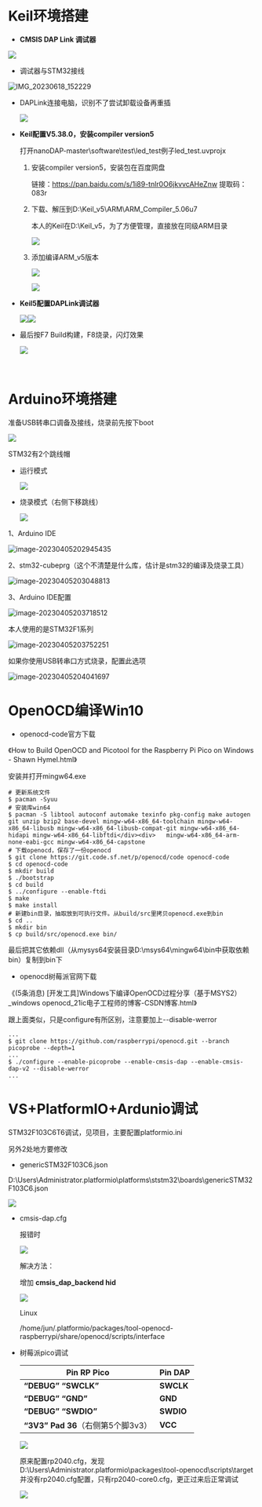 # Keil环境搭建

- **CMSIS DAP Link 调试器**

![](images\IMG_20230618_151301.jpg)

- 调试器与STM32接线


![IMG_20230618_152229](images\IMG_20230618_152229.jpg)

- DAPLink连接电脑，识别不了尝试卸载设备再重插

  ![](images\devices.bmp)

- **Keil配置V5.38.0，安装compiler version5**

  打开nanoDAP-master\software\test\led_test例子led_test.uvprojx

  1. 安装compiler version5，安装包在百度网盘

     链接：https://pan.baidu.com/s/1i89-tnlr0O6jkvvcAHeZnw 
     提取码：083r

  2. 下载、解压到D:\Keil_v5\ARM\ARM_Compiler_5.06u7

     本人的Keil在D:\Keil_v5，为了方便管理，直接放在同级ARM目录

     ![](images\1.jpg)

  3. 添加编译ARM_v5版本

     ![](images\20230618154810.jpg)

     ![](images\20230618154947.jpg)

- **Keil5配置DAPLink调试器**

  ![](images\20230618160604.jpg)![](images\20230618160715.jpg)

- 最后按F7 Build构建，F8烧录，闪灯效果

  ![](images\1687076316887.jpg)

​		

# Arduino环境搭建

准备USB转串口调备及接线，烧录前先按下boot

![](images\ttl.jpg)



STM32有2个跳线帽

- 运行模式

  ![](images\run_state.jpg)

- 烧录模式（右侧下移跳线）

  ![](images\fireupload.png)



1、Arduino IDE

![image-20230405202945435](images\image-20230405202945435.png)

2、stm32-cubeprg（这个不清楚是什么库，估计是stm32的编译及烧录工具）

![image-20230405203048813](images\image-20230405203048813.png)

3、Arduino IDE配置

![image-20230405203718512](images\image-20230405203718512.png)

本人使用的是STM32F1系列

![image-20230405203752251](images\image-20230405203752251.png)

如果你使用USB转串口方式烧录，配置此选项

![image-20230405204041697](images\image-20230405204041697.png)



# OpenOCD编译Win10

- openocd-code官方下载

《How to Build OpenOCD and Picotool for the Raspberry Pi Pico on Windows - Shawn Hymel.html》

安装并打开mingw64.exe

```shell
# 更新系统文件
$ pacman -Syuu
# 安装库win64
$ pacman -S libtool autoconf automake texinfo pkg-config make autogen git unzip bzip2 base-devel mingw-w64-x86_64-toolchain mingw-w64-x86_64-libusb mingw-w64-x86_64-libusb-compat-git mingw-w64-x86_64-hidapi mingw-w64-x86_64-libftdi</div><div>   mingw-w64-x86_64-arm-none-eabi-gcc mingw-w64-x86_64-capstone
# 下载openocd，保存了一份openocd
$ git clone https://git.code.sf.net/p/openocd/code openocd-code
$ cd openocd-code
$ mkdir build
$ ./bootstrap
$ cd build
$ ../configure --enable-ftdi
$ make
$ make install
# 新建bin目录，抽取放到可执行文件。从build/src里拷贝openocd.exe到bin
$ cd ..
$ mkdir bin
$ cp build/src/openocd.exe bin/
```

最后把其它依赖dll（从mysys64安装目录D:\msys64\mingw64\bin中获取依赖bin）复制到bin下

- openocd树莓派官网下载

《(5条消息) [开发工具]Windows下编译OpenOCD过程分享（基于MSYS2）_windows openocd_21ic电子工程师的博客-CSDN博客.html》

跟上面类似，只是configure有所区别，注意要加上--disable-werror

```shell
...
$ git clone https://github.com/raspberrypi/openocd.git --branch picoprobe --depth=1
...
$ ./configure --enable-picoprobe --enable-cmsis-dap --enable-cmsis-dap-v2 --disable-werror
...
```

# VS+PlatformIO+Ardunio调试

STM32F103C6T6调试，见项目，主要配置platformio.ini

另外2处地方要修改

- genericSTM32F103C6.json

D:\Users\Administrator\.platformio\platforms\ststm32\boards\genericSTM32F103C6.json

![](images\iocfg1.jpg)

- cmsis-dap.cfg

  报错时

  ![](images\dapv2err.jpg)

  解决方法：

  增加 **cmsis_dap_backend hid**

  ![](images\iocfg2.jpg)

  Linux

  /home/jun/.platformio/packages/tool-openocd-raspberrypi/share/openocd/scripts/interface

- 树莓派pico调试

  | Pin RP Pico                        | Pin DAP   |
  | ---------------------------------- | --------- |
  | **“DEBUG” “SWCLK”**                | **SWCLK** |
  | **“DEBUG” “GND”**                  | **GND**   |
  | **“DEBUG” “SWDIO”**                | **SWDIO** |
  | **“3V3” Pad 36**（右侧第5个脚3v3） | **VCC**   |
  
  ![](images\rp2040line.jpg)
  
  原来配置rp2040.cfg，发现D:\Users\Administrator\.platformio\packages\tool-openocd\scripts\target并没有rp2040.cfg配置，只有rp2040-core0.cfg，更正过来后正常调试
  
  ![](images\rp2040.jpg)